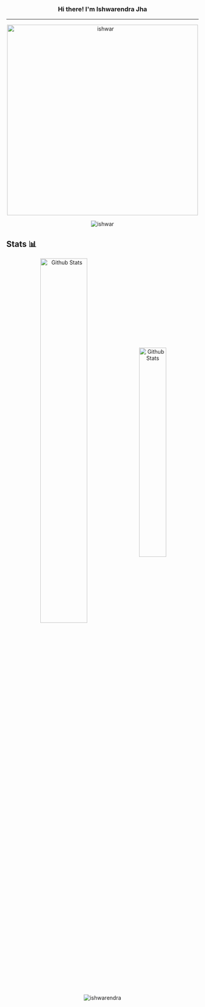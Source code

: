 <div>
    <h3 align="center" font-size="24"> Hi there! I'm Ishwarendra Jha </h3>
</div>

---

<p align ="center">     
    <img width="500"  src="https://github-readme-streak-stats.herokuapp.com/?user=ishwarendra&theme=github-dark-blue" alt="ishwar" />    
</p>

<p align="center"> <img src="https://komarev.com/ghpvc/?username=ishwarendra&label=Profile%20views&color=0e75b6&style=for-the-badge" alt="ishwar" /> </p>

<!-- Statistics -->
<h2 align="left">Stats 📊</h2>
<div align="center">
    <img src="https://github-readme-stats.vercel.app/api?username=ishwarendra&show_icons=true&theme=github_dark" width=49.5% alt="Github Stats" align="center" style="margin-right:10px">
    <img src="https://github-readme-stats.vercel.app/api/top-langs/?username=ishwarendra&layout=compact&theme=github_dark&langs_count=8" width=37.5% alt="Github Stats" align="center">  
    <img align="center" src="https://github-readme-stats.vercel.app/api/wakatime?username=ishwarendra&layout=compact&theme=github_dark" alt="ishwarendra"> 
</div>
